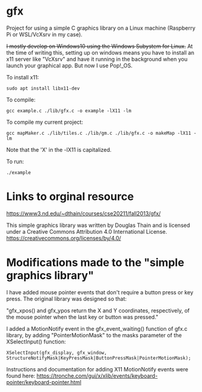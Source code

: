 # gfx
Project for using a simple C graphics library on a Linux machine (Raspberry Pi or WSL/VcXsrv in my case).

~~I mostly develop on Windows10 using the Windows Subystem for Linux.~~ At the time of writing this, setting up on windows means you have to install an x11 server like "VcXsrv" and have it running in the background when you launch your graphical app. But now I use Pop!_OS.

To install x11:
```
sudo apt install libx11-dev
```

To compile:
```
gcc example.c ./lib/gfx.c -o example -lX11 -lm
```
To compile my current project:
```
gcc mapMaker.c ./lib/tiles.c ./lib/gm.c ./lib/gfx.c -o makeMap -lX11 -lm
```
Note that the 'X' in the -lX11 is capitalized.

To run:
```
./example
```

# Links to orginal resource

https://www3.nd.edu/~dthain/courses/cse20211/fall2013/gfx/

This simple graphics library was written by Douglas Thain and is licensed under a Creative Commons Attribution 4.0 International License.  https://creativecommons.org/licenses/by/4.0/

# Modifications made to the "simple graphics library"

I have added mouse pointer events that don't require a button press or key press.
The original library was designed so that:

"gfx_xpos() and gfx_ypos return the X and Y coordinates, respectively, of the mouse pointer when the last key or button was pressed."

I added a MotionNotify event in the gfx_event_waiting() function of gfx.c library, by adding "PointerMotionMask" to the masks parameter of the XSelectInput() function:
```
XSelectInput(gfx_display, gfx_window, StructureNotifyMask|KeyPressMask|ButtonPressMask|PointerMotionMask);
```
 Instructions and documentation for adding X11 MotionNotify events were found here: https://tronche.com/gui/x/xlib/events/keyboard-pointer/keyboard-pointer.html
 
